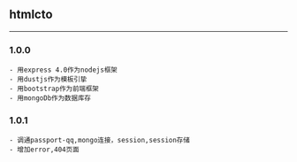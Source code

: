 ## htmlcto

---

### 1.0.0

    - 用express 4.0作为nodejs框架
    - 用dustjs作为模板引挚
    - 用bootstrap作为前端框架
    - 用mongoDb作为数据库存

### 1.0.1
    
    - 调通passport-qq,mongo连接，session,session存储
    - 增加error,404页面